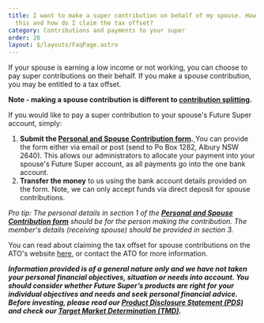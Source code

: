 ```yaml
---
title: I want to make a super contribution on behalf of my spouse. How can I do
  this and how do I claim the tax offset?
category: Contributions and payments to your super
order: 20
layout: $/layouts/FaqPage.astro
---
```

If your spouse is earning a low income or not working, you can choose to pay super contributions on their behalf. If you make a spouse contribution, you may be entitled to a tax offset. 

**Note - making a spouse contribution is different to [contribution splitting](https://www.ato.gov.au/Forms/Contributions-splitting/).** 

If you would like to pay a super contribution to your spouse's Future Super account, simply:

1. **Submit the [Personal and Spouse Contribution form](https://content.myfuturesuper.com.au/forms-docs/FS_PersonalContributionsForm_082020.pdf).**[ ](https://my.futuresuper.com.au/)You can provide the form either via email or post (send to Po Box 1282, Albury NSW 2640). This allows our administrators to allocate your payment into your spouse's Future Super account, as all payments go into the one bank account.
2. **Transfer the money** to us using the bank account details provided on the form. Note, we can only accept funds via direct deposit for spouse contributions. 

*Pro tip: The personal details in section 1 of the **[Personal and Spouse Contribution form](https://content.myfuturesuper.com.au/forms-docs/FS_PersonalContributionsForm_082020.pdf)** should be for the person making the contribution. The member's details (receiving spouse) should be provided in section 3.*

You can read about claiming the tax offset for spouse contributions on the ATO's website [here](https://www.ato.gov.au/Individuals/myTax/2020/In-detail/Super-contributions-on-behalf-of-your-spouse/), or contact the ATO for more information. 

***Information provided is of a general nature only and we have not taken your personal financial objectives, situation or needs into account. You should consider whether Future Super’s products are right for your individual objectives and needs and seek personal financial advice. Before investing, please read our [Product Disclosure Statement (PDS)](https://www.futuresuper.com.au/pds) and check our [Target Market Determination (TMD)](https://www.futuresuper.com.au/tmd).***